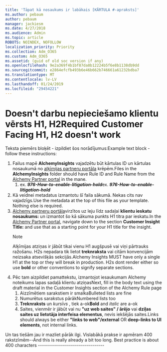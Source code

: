 ```yaml
---
title: 'Tāpat kā nosaukums ir labākais [KĀRTULA #-apraksts]'
ms.author: pebaum
author: pebaum
manager: jackiesm
ms.date: 4/27/2018
ms.audience: Admin
ms.topic: article
ROBOTS: NOINDEX, NOFOLLOW
localization_priority: Priority
ms.collection: Adm_O365
ms.custom: Adm_O365
ms.assetid: (guid of old soc version if any)
ms.openlocfilehash: 9e2a369f4b1bf87da8b12224b5f6e8b1138db9dd
ms.sourcegitcommit: e2864efcfb493b6e46b662b746661a61232bdba7
ms.translationtype: MT
ms.contentlocale: lv-LV
ms.lasthandoff: 01/24/2019
ms.locfileid: "29454221"
---
```

# <a name="required-customer-facing-h1-h2-doesnt-work"></a><span data-ttu-id="048ff-102">Doesn't darbu nepieciešamo klientu vērsts H1, H2</span><span class="sxs-lookup"><span data-stu-id="048ff-102">Required Customer Facing H1, H2 doesn't work</span></span>
<span data-ttu-id="048ff-103">Teksta piemērs bloķēt - izpildiet šos norādījumus:</span><span class="sxs-lookup"><span data-stu-id="048ff-103">Example text block - follow these instructions:</span></span>

1. <span data-ttu-id="048ff-104">Failus mapē **AlchemyInsights** vajadzētu būt kārtulas ID un kārtulas nosaukumā no [alķīmijas partneru portāla](https://alchemyportal.azurewebsites.net) krēpēm.</span><span class="sxs-lookup"><span data-stu-id="048ff-104">Files in the **AlchemyInsights** folder should have Rule ID and Rule Name from the [Alchemy Partner portal](https://alchemyportal.azurewebsites.net) in the mane.</span></span>
    1. <span data-ttu-id="048ff-p101">ex. ***976-How-to-enable-litigation-hold***</span><span class="sxs-lookup"><span data-stu-id="048ff-p101">ex. ***976-How-to-enable-litigation-hold***</span></span>
1. <span data-ttu-id="048ff-p102">Kā veidnei metadatus izmantotu šī faila sākumā. Nekas cits nav vajadzīgs.</span><span class="sxs-lookup"><span data-stu-id="048ff-p102">Use the metadata at the top of this file as your template. Nothing else is required.</span></span>
1. <span data-ttu-id="048ff-109">[Alchemy partneru portāla](https://alchemyportal.azurewebsites.net)virzītos uz leju līdz sadaļai **klientu ieskatu nosaukums:** un izmantot šo kā sākuma punkts H1 titra par ieskatu.</span><span class="sxs-lookup"><span data-stu-id="048ff-109">In the [Alchemy Partner portal](https://alchemyportal.azurewebsites.net), navigate down to the section **Customer Insight Title:** and use that as a starting point for your H1 title for the insight.</span></span> 
    > [!NOTE]
    > <span data-ttu-id="048ff-p103">Alķīmijas atziņas ir jābūt tikai vienu H1 augšpusē vai viņi pārtrauks ražošanu. H2s nepadara tik lietot **treknraksta** vai citām konvencijām neizsaka atsevišķās sekcijās.</span><span class="sxs-lookup"><span data-stu-id="048ff-p103">Alchemy Insights MUST have only a single H1 at the top or they will break in production. H2s dont render either so use **bold** or other conventions to signify separate sections.</span></span>
1. <span data-ttu-id="048ff-112">Pēc tam aizpildiet pamattekstu, izmantojot iesaukumam Alchemy noteikums lapas sadaļā klientu atziņas</span><span class="sxs-lookup"><span data-stu-id="048ff-112">Next, fill in the body text using the draft material in the Customer Insights section of the Alchemy Rule page</span></span>
    1. <span data-ttu-id="048ff-113">Aizzīmētiem sarakstiem ir smalka</span><span class="sxs-lookup"><span data-stu-id="048ff-113">Bulleted lists are fine</span></span>
    1. <span data-ttu-id="048ff-114">Numurētus sarakstus pārāk</span><span class="sxs-lookup"><span data-stu-id="048ff-114">Numbered lists too</span></span>
    1. <span data-ttu-id="048ff-115">**Treknraksts** un *kursīvs* , tiek a-ok</span><span class="sxs-lookup"><span data-stu-id="048ff-115">**Bold** and *italic* are a-ok</span></span>
    1. <span data-ttu-id="048ff-116">Saites, vienmēr ir jābūt vai nu **"uz web saites" / ārējo** vai **dziļas saites uz lietotāja interfeisa elementus**, nevis iekšējās saites.</span><span class="sxs-lookup"><span data-stu-id="048ff-116">Links should always be either **"links to web"/external** OR **deep-links to UI elements**, not internal links.</span></span>

<span data-ttu-id="048ff-p104">Un tas tiešām jau ir mazliet pārāk ilgi. Vislabākā prakse ir apmēram 400 rakstzīmēm--</span><span class="sxs-lookup"><span data-stu-id="048ff-p104">And this is really already a bit too long. Best practice is about 400 characters ---------------------------------</span></span>
